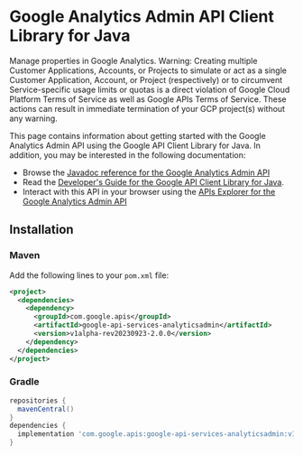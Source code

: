 # Google Analytics Admin API Client Library for Java

Manage properties in Google Analytics. Warning: Creating multiple Customer Applications, Accounts, or Projects to simulate or act as a single Customer Application, Account, or Project (respectively) or to circumvent Service-specific usage limits or quotas is a direct violation of Google Cloud Platform Terms of Service as well as Google APIs Terms of Service. These actions can result in immediate termination of your GCP project(s) without any warning.

This page contains information about getting started with the Google Analytics Admin API
using the Google API Client Library for Java. In addition, you may be interested
in the following documentation:

* Browse the [Javadoc reference for the Google Analytics Admin API][javadoc]
* Read the [Developer's Guide for the Google API Client Library for Java][google-api-client].
* Interact with this API in your browser using the [APIs Explorer for the Google Analytics Admin API][api-explorer]

## Installation

### Maven

Add the following lines to your `pom.xml` file:

```xml
<project>
  <dependencies>
    <dependency>
      <groupId>com.google.apis</groupId>
      <artifactId>google-api-services-analyticsadmin</artifactId>
      <version>v1alpha-rev20230923-2.0.0</version>
    </dependency>
  </dependencies>
</project>
```

### Gradle

```gradle
repositories {
  mavenCentral()
}
dependencies {
  implementation 'com.google.apis:google-api-services-analyticsadmin:v1alpha-rev20230923-2.0.0'
}
```

[javadoc]: https://googleapis.dev/java/google-api-services-analyticsadmin/latest/index.html
[google-api-client]: https://github.com/googleapis/google-api-java-client/
[api-explorer]: https://developers.google.com/apis-explorer/#p/analyticsadmin/v1/
